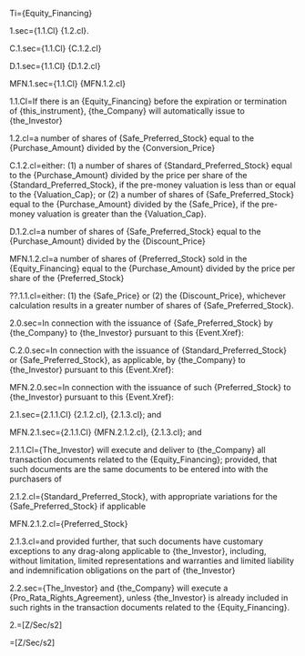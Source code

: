Ti={Equity_Financing}

1.sec={1.1.Cl} {1.2.cl}.

C.1.sec={1.1.Cl} {C.1.2.cl}

D.1.sec={1.1.Cl} {D.1.2.cl}

MFN.1.sec={1.1.Cl} {MFN.1.2.cl}

1.1.Cl=If there is an {Equity_Financing} before the expiration or termination of {this_instrument}, {the_Company} will automatically issue to {the_Investor}

1.2.cl=a number of shares of {Safe_Preferred_Stock} equal to the {Purchase_Amount} divided by the {Conversion_Price}

C.1.2.cl=either: (1) a number of shares of {Standard_Preferred_Stock} equal to the {Purchase_Amount} divided by the price per share of the {Standard_Preferred_Stock}, if the pre-money valuation is less than or equal to the {Valuation_Cap}; or (2) a number of shares of {Safe_Preferred_Stock} equal to the {Purchase_Amount} divided by the {Safe_Price}, if the pre-money valuation is greater than the {Valuation_Cap}.

D.1.2.cl=a number of shares of {Safe_Preferred_Stock} equal to the {Purchase_Amount} divided by the {Discount_Price}

MFN.1.2.cl=a number of shares of {Preferred_Stock} sold in the {Equity_Financing} equal to the {Purchase_Amount} divided by the price per share of the {Preferred_Stock}
 
??.1.1.cl=either: (1) the {Safe_Price} or (2) the {Discount_Price}, whichever calculation results in a greater number of shares of {Safe_Preferred_Stock}.

2.0.sec=In connection with the issuance of {Safe_Preferred_Stock} by {the_Company} to {the_Investor} pursuant to this {Event.Xref}:

C.2.0.sec=In connection with the issuance of {Standard_Preferred_Stock} or {Safe_Preferred_Stock}, as applicable, by {the_Company} to {the_Investor} pursuant to this {Event.Xref}:

MFN.2.0.sec=In connection with the issuance of such {Preferred_Stock} to {the_Investor} pursuant to this {Event.Xref}:

2.1.sec={2.1.1.Cl} {2.1.2.cl}, {2.1.3.cl}; and

MFN.2.1.sec={2.1.1.Cl} {MFN.2.1.2.cl}, {2.1.3.cl}; and

2.1.1.Cl={The_Investor} will execute and deliver to {the_Company} all transaction documents related to the {Equity_Financing}; provided, that such documents are the same documents to be entered into with the purchasers of

2.1.2.cl={Standard_Preferred_Stock}, with appropriate variations for the {Safe_Preferred_Stock} if applicable

MFN.2.1.2.cl={Preferred_Stock}

2.1.3.cl=and provided further, that such documents have customary exceptions to any drag-along applicable to {the_Investor}, including, without limitation, limited representations and warranties and limited liability and indemnification obligations on the part of {the_Investor}

2.2.sec={The_Investor} and {the_Company} will execute a {Pro_Rata_Rights_Agreement}, unless {the_Investor} is already included in such rights in the transaction documents related to the {Equity_Financing}.

2.=[Z/Sec/s2]

=[Z/Sec/s2]